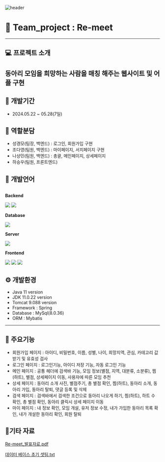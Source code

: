 ![header](https://capsule-render.vercel.app/api?type=wave&color=auto&height=300&section=header&text=Hello&fontSize=90&animation=fadeIn&fontAlignY=38&desc=nasangmin's%20GitHub%20Profile&descAlignY=51&descAlign=62)


# 🐰 Team_project : Re-meet
---
## 💻 프로젝트 소개
동아리 모임을 희망하는 사람을 매칭 해주는 웹사이트 및 어플 구현
---
## 📆 개발기간
+ 2024.05.22 ~ 05.28(7일) 

## 👫 역할분담
+ 성경모(팀장, 백엔드) : 로그인, 회원가입 구현
+ 조다영(팀원, 백엔드) : 마이페이지, 서치페이지 구현
+ 나상민(팀원, 백엔드) : 총괄, 메인페이지, 상세페이지
+ 하승우(팀원, 프론트엔드)

## 📝 개발언어
<div style="display:flex; flex-direction:column; align-items:flex-start;">
    <!-- Backend -->
    <p><strong>Backend</strong></p>
    <div>
        <img src="https://img.shields.io/badge/Java-007396?style=for-the-badge&logo=Java&logoColor=white"> 
        <img src="https://img.shields.io/badge/spring-6DB33F?style=for-the-badge&logo=spring&logoColor=white"> 
    </div>
    <!-- Database -->
    <p><strong>Database</strong></p>
    <div>
        <img src="https://img.shields.io/badge/mysql-4479A1?style=for-the-badge&logo=mysql&logoColor=white"> 
    </div>
    <!-- Server -->
    <p><strong>Server</strong></p>
    <div>
        <img src="https://img.shields.io/badge/apache tomcat-F8DC75?style=for-the-badge&logo=apachetomcat&logoColor=black">
    </div>
    <!-- Frontend -->
    <p><strong>Frontend</strong></p>
    <div>
        <img src="https://img.shields.io/badge/html5-E34F26?style=flat-square&logo=html5&logoColor=white"> 
        <img src="https://img.shields.io/badge/css-1572B6?style=flat-square&logo=css3&logoColor=white"> 
        <img src="https://img.shields.io/badge/javascript-F7DF1E?style=flat-square&logo=javascript&logoColor=black"> 
    </div>
</div>

## ⚙ 개발환경
+ Java 11 version
+ JDK 11.0.22 version
+ Tomcat 9.088 version
+ Framework : Spring
+ Database : MySql(8.0.36)
+ ORM : Mybatis
---
## 📌 주요기능
+ 회원가입 페이지 : 아이디, 비밀번호, 이름, 성별, 나이, 희망지역, 관심, 카테고리 값 받기 및 유효성 검사
+ 로그인 페이지 : 로그인기능, 아이디 저장 기능, 자동 로그인 기능
+ 메인 페이지 : 공통 헤더에 검색바 기능, 모임 정보(별점, 지역, 대분류, 소분류), 찜(하트), 별점, 상세페이지 이동, 사용자에 따른 모임 추천
+ 상세 페이지 : 동아리 소개 사진, 별점주기, 총 별점 확인, 찜(하트), 동아리 소개, 동아리 가입, 동아리 탈퇴, 댓글 등록 및 삭제
+ 검색 페이지 : 검색바에서 검색한 조건으로 동아리 나오게 하기, 찜(하트), 하트 수 확인, 총 별점 확인, 동아리 클릭시 상세 페이지 이동
+ 마이 페이지 : 내 정보 확인, 모임 개설, 유저 정보 수정, 내가 가입한 동아리 목록 확인, 내가 개설한 동아리 확인, 회원 탈퇴


## 📎기타 자료 
[Re-meet_발표자료.pdf](https://github.com/user-attachments/files/15812544/Re-meet_.pdf)

[데이터 베이스 초기 셋팅.txt](https://github.com/user-attachments/files/15856059/default.txt)







